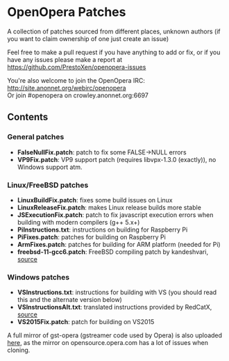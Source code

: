 # OpenOpera Patches
A collection of patches sourced from different places, unknown authors (if you want to claim ownership of one just create an issue)

Feel free to make a pull request if you have anything to add or fix, or if you have any issues please make a report at https://github.com/PrestoXen/openopera-issues

You're also welcome to join the OpenOpera IRC: http://site.anonnet.org/webirc/openopera  
Or join #openopera on crowley.anonnet.org:6697

## Contents

### General patches
- **FalseNullFix.patch**: patch to fix some FALSE->NULL errors
- **VP9Fix.patch**: VP9 support patch (requires libvpx-1.3.0 (exactly)), no Windows support atm.

### Linux/FreeBSD patches
- **LinuxBuildFix.patch**: fixes some build issues on Linux
- **LinuxReleaseFix.patch**: makes Linux release builds more stable
- **JSExecutionFix.patch**: patch to fix javascript execution errors when building with modern compilers (g++ 5.x+)
- **PiInstructions.txt**: instructions on building for Raspberry Pi
- **PiFixes.patch**: patches for building on Raspberry Pi
- **ArmFixes.patch**: patches for building for ARM platform (needed for Pi)
- **freebsd-11-gcc6.patch**: FreeBSD compiling patch by kandeshvari, [source](https://gist.github.com/kandeshvari/6e69327fb017ea95bced85c6f297a29f)

### Windows patches
- **VSInstructions.txt**: instructions for building with VS (you should read this and the alternate version below)
- **VSInstructionsAlt.txt**: translated instructions provided by RedCatX, [source](https://geektimes.ru/post/284588/)
- **VS2015Fix.patch**: patch for building on VS2015

A full mirror of gst-opera (gstreamer code used by Opera) is also uploaded [here](http://www22.zippyshare.com/v/Wp1PrPRW/file.html), as the mirror on opensource.opera.com has a lot of issues when cloning.
